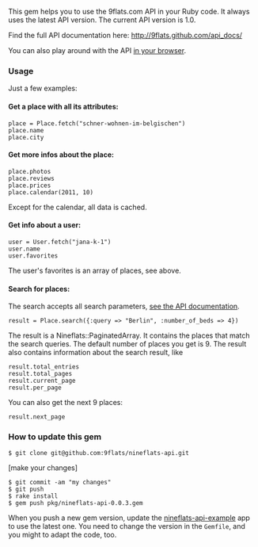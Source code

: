 This gem helps you to use the 9flats.com API in your Ruby code. It always uses the latest API version. The current API version is 1.0.

Find the full API documentation here: http://9flats.github.com/api_docs/

You can also play around with the API [in your browser](http://nineflats-api-example.heroku.com/).

### Usage

Just a few examples:

#### Get a place with all its attributes:

    place = Place.fetch("schner-wohnen-im-belgischen")
    place.name
    place.city
    
#### Get more infos about the place:

    place.photos
    place.reviews
    place.prices
    place.calendar(2011, 10)
    
Except for the calendar, all data is cached.
    
#### Get info about a user:

    user = User.fetch("jana-k-1")
    user.name
    user.favorites

The user's favorites is an array of places, see above.

#### Search for places:

The search accepts all search parameters, [see the API documentation](http://9flats.github.com/api_docs/places.html).

    result = Place.search({:query => "Berlin", :number_of_beds => 4})

The result is a Nineflats::PaginatedArray. It contains the places that match the search queries. The default number of places you get is 9. The result also contains information about the search result, like
    
    result.total_entries
    result.total_pages
    result.current_page
    result.per_page
    
You can also get the next 9 places:

    result.next_page


### How to update this gem

    $ git clone git@github.com:9flats/nineflats-api.git

[make your changes]

    $ git commit -am "my changes"
    $ git push
    $ rake install
    $ gem push pkg/nineflats-api-0.0.3.gem
    
When you push a new gem version, update the [nineflats-api-example](https://github.com/9flats/nineflats-api-example) app to use the latest one. You need to change the version in the `Gemfile`, and you might to adapt the code, too.

